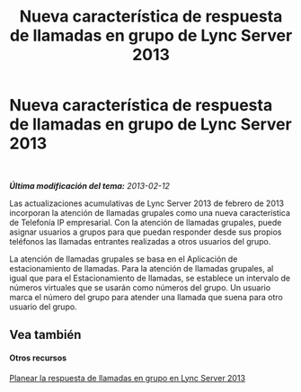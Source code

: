 ﻿---
title: Nueva característica de respuesta de llamadas en grupo de Lync Server 2013
TOCTitle: Nueva característica de respuesta de llamadas en grupo de Lync Server 2013
ms:assetid: 59ec90d6-0ec6-4635-91f9-78a6dd02b93c
ms:mtpsurl: https://technet.microsoft.com/es-es/library/JJ945630(v=OCS.15)
ms:contentKeyID: 52061643
ms.date: 01/07/2017
mtps_version: v=OCS.15
ms.translationtype: HT
---

# Nueva característica de respuesta de llamadas en grupo de Lync Server 2013

 

_**Última modificación del tema:** 2013-02-12_

Las actualizaciones acumulativas de Lync Server 2013 de febrero de 2013 incorporan la atención de llamadas grupales como una nueva característica de Telefonía IP empresarial. Con la atención de llamadas grupales, puede asignar usuarios a grupos para que puedan responder desde sus propios teléfonos las llamadas entrantes realizadas a otros usuarios del grupo.

La atención de llamadas grupales se basa en el Aplicación de estacionamiento de llamadas. Para la atención de llamadas grupales, al igual que para el Estacionamiento de llamadas, se establece un intervalo de números virtuales que se usarán como números del grupo. Un usuario marca el número del grupo para atender una llamada que suena para otro usuario del grupo.

## Vea también

#### Otros recursos

[Planear la respuesta de llamadas en grupo en Lync Server 2013](lync-server-2013-planning-for-group-call-pickup.md)

